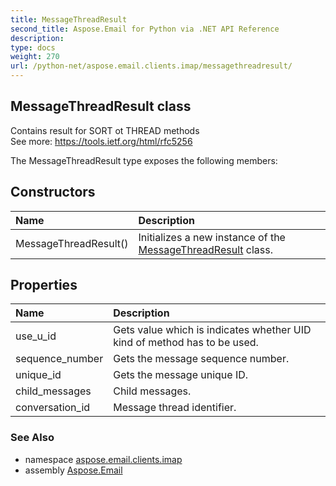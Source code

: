 ```yaml
---
title: MessageThreadResult
second_title: Aspose.Email for Python via .NET API Reference
description: 
type: docs
weight: 270
url: /python-net/aspose.email.clients.imap/messagethreadresult/
---
```


## MessageThreadResult class

Contains result for SORT ot THREAD methods<br/>            See more: https://tools.ietf.org/html/rfc5256

The MessageThreadResult type exposes the following members:
## Constructors
| Name | Description |
| :- | :- |
|MessageThreadResult()|Initializes a new instance of the [MessageThreadResult](/python-net/aspose.email.clients.imap/messagethreadresult/) class.|
## Properties
| Name | Description |
| :- | :- |
|use_u_id|Gets value which is indicates whether UID kind of method has to be used.|
|sequence_number|Gets the message sequence number.|
|unique_id|Gets the message unique ID.|
|child_messages|Child messages.|
|conversation_id|Message thread identifier.|

### See Also

* namespace [aspose.email.clients.imap](/python-net/aspose.email.clients.imap/)
* assembly [Aspose.Email](/python-net/)

